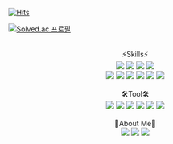 [![Hits](https://hits.seeyoufarm.com/api/count/incr/badge.svg?url=https%3A%2F%2Fgithub.com%2Fkeinetwork%2Fkeinetwork&count_bg=%2379C83D&title_bg=%23555555&icon=&icon_color=%23E7E7E7&title=hits&edge_flat=false)](https://hits.seeyoufarm.com)

[![Solved.ac
프로필](http://mazassumnida.wtf/api/v2/generate_badge?boj=keinetwork)](https://solved.ac/keinetwork)

<p align="center"><br>⚡Skills⚡<br>

  <img src="https://img.shields.io/badge/Java-007396?style=flat-square&logo=Java&logoColor=white" />
  <img src="https://img.shields.io/badge/Spring-6DB33F?style=flat-square&logo=Spring&logoColor=white" />
  <img src="https://img.shields.io/badge/Spring Boot-6DB33F?style=flat-square&logo=SpringBoot&logoColor=white" />
  <img src="https://img.shields.io/badge/Python-3776AB?style=flat-square&logo=Python&logoColor=white" /><br>
  <img src="https://img.shields.io/badge/Mysql-4479A1?style=flat-square&logo=Mysql&logoColor=white" />
  <img src="https://img.shields.io/badge/MariaDB-003545?style=flat-square&logo=MariaDB&logoColor=white" />
  <img src="https://img.shields.io/badge/Oracle-F80000?style=flat-square&logo=Oracle&logoColor=white" />
  <img src="https://img.shields.io/badge/HTML5-E34F26?style=flat-square&logo=HTML5&logoColor=white" />
  <img src="https://img.shields.io/badge/CSS3-1572B6?style=flat-square&logo=CSS3&logoColor=white" />
  <img src="https://img.shields.io/badge/Javascript-F7DF1E?style=flat-square&logo=Javascript&logoColor=black" />
  <br><br>🛠️Tool🛠️ <br>
  <img src="https://img.shields.io/badge/Git-F05032?style=flat-square&logo=Git&logoColor=white" />
  <img src="https://img.shields.io/badge/Github-181717?style=flat-square&logo=Github&logoColor=white" />
  <img src="https://img.shields.io/badge/Eclipse-2C2255?style=flat-square&logo=Eclipse&logoColor=white" />
  <img src="https://img.shields.io/badge/IntelliJ IDEA-000000?style=flat-square&logo=IntelliJIDEA&logoColor=white" />
  <img src="https://img.shields.io/badge/Visual Studio Code-007ACC?style=flat-square&logo=VisualStudioCode&logoColor=white" />
  <img src="https://img.shields.io/badge/Slack-4A154B?style=flat-square&logo=Slack&logoColor=white" />
  <br><br>🥳About Me🥳<br>
  <img src="https://img.shields.io/badge/Velog-20C997?style=flat-square&logo=Velog&logoColor=white" />
  <img src="https://img.shields.io/badge/Notion-000000?style=flat-square&logo=Notion&logoColor=white" />
  <img src="https://img.shields.io/badge/Instagram-E4405F?style=flat-square&logo=Instagram&logoColor=white" />
</p>
